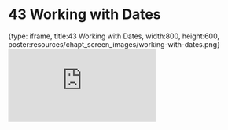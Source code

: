 # 43 Working with Dates
 
{type: iframe, title:43 Working with Dates, width:800, height:600, poster:resources/chapt_screen_images/working-with-dates.png}
![](https://datatrail-jhu.github.io/DataTrail_ReOrg/no_toc/working-with-dates.html)
 

 
